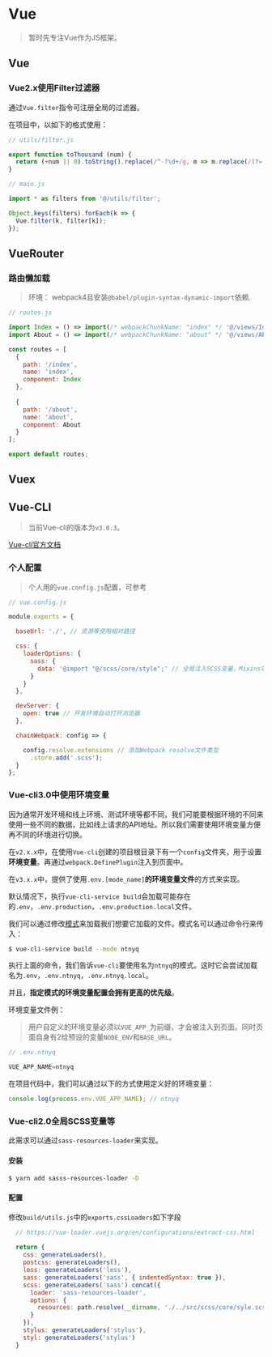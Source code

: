 # Vue

> 暂时先专注Vue作为JS框架。

## Vue

### Vue2.x使用Filter过滤器

通过`Vue.filter`指令可注册全局的过滤器。

在项目中，以如下的格式使用：

``` js
// utils/filter.js

export function toThousand (num) {
  return (+num || 0).toString().replace(/^-?\d+/g, m => m.replace(/(?=(?!\b)(\d{3})+$)/g, ','));
}
```

``` js
// main.js

import * as filters from '@/utils/filter';

Object,keys(filters).forEach(k => {
  Vue.filter(k, filter[k]);
});
```

## VueRouter

### 路由懒加载

> 环境： webpack4且安装`@babel/plugin-syntax-dynamic-import`依赖.

``` js
// routes.js

import Index = () => import(/* webpackChunkName: "index" */ '@/views/Index');
import About = () => import(/* webpackChunkName: "about" */ '@/views/About');

const routes = [
  {
  	path: '/index',
  	name: 'index',
  	component: Index
  },
  
  {
  	path: '/about',
  	name: 'about',
  	component: About
  }
];

export default routes;
```

## Vuex

## Vue-CLI

> 当前Vue-cli的版本为`v3.0.3`。

[Vue-cli官方文档](https://cli.vuejs.org/)

### 个人配置

> 个人用的`vue.config.js`配置，可参考

``` js
// vue.config.js

module.exports = {

  baseUrl: './', // 资源等使用相对路径

  css: {
    loaderOptions: {
      sass: {
        data: '@import "@/scss/core/style";' // 全局注入SCSS变量，Mixins等
      }
    }
  },

  devServer: {
    open: true // 开发环境自动打开浏览器
  },

  chainWebpack: config => {

    config.resolve.extensions // 添加Webpack resolve文件类型
      .store.add('.scss');
  }
};

```

### Vue-cli3.0中使用环境变量

因为通常开发环境和线上环境、测试环境等都不同，我们可能要根据环境的不同来使用一些不同的数据，比如线上请求的API地址。所以我们需要使用环境变量方便再不同的环境进行切换。

在`v2.x.x`中，在使用`Vue-cli`创建的项目根目录下有一个`config`文件夹，用于设置**环境变量**。再通过`webpack.DefinePlugin`注入到页面中。

在`v3.x.x`中，提供了使用`.env.[mode_name]`**的环境变量文件**的方式来实现。

默认情况下，执行`vue-cli-service build`会加载可能存在的`.env`，`.env.production`，`.env.production.local`文件。

我们可以通过修改[模式](https://cli.vuejs.org/zh/guide/mode-and-env.html#%E6%A8%A1%E5%BC%8F)来加载我们想要它加载的文件。模式名可以通过命令行来传入：

``` bash
$ vue-cli-service build --mode ntnyq
```

执行上面的命令，我们告诉`vue-cli`要使用名为`ntnyq`的模式。这时它会尝试加载名为`.env`，`.env.ntnyq`，`.env.ntnyq.local`。

并且，**指定模式的环境变量配置会拥有更高的优先级**。

环境变量文件例：

> 用户自定义的环境变量必须以`VUE_APP_`为前缀，才会被注入到页面。同时页面自身有2给预设的变量`NODE_ENV`和`BASE_URL`。

``` js
// .env.ntnyq

VUE_APP_NAME=ntnyq
```

在项目代码中，我们可以通过以下的方式使用定义好的环境变量：

``` js
console.log(process.env.VUE_APP_NAME); // ntnyq
```
### Vue-cli2.0全局SCSS变量等

此需求可以通过`sass-resources-loader`来实现。

#### 安装

``` bash
$ yarn add sasss-resources-loader -D
```

#### 配置

修改`build/utils.js`中的`exports.cssLoaders`如下字段

``` js
  // https://vue-loader.vuejs.org/en/configurations/extract-css.html
  
  return {
    css: generateLoaders(),
    postcss: generateLoaders(),
    less: generateLoaders('less'),
    sass: generateLoaders('sass', { indentedSyntax: true }),
    scss: generateLoaders('sass').concat({
      loader: 'sass-resources-loader',
      options: {
        resources: path.resolve(__dirname, './../src/scss/core/syle.scss')
      }
    }),
    stylus: generateLoaders('stylus'),
    styl: generateLoaders('stylus')
  }
```







